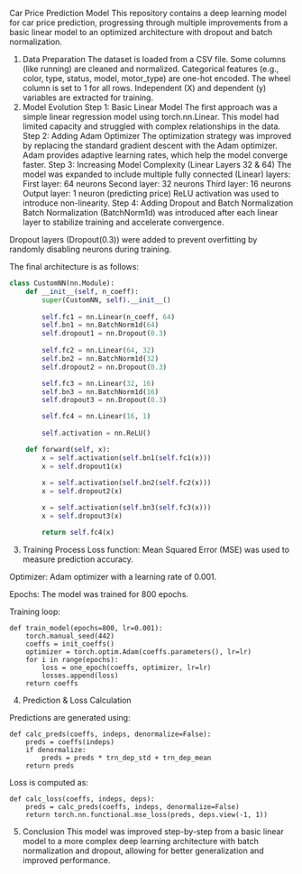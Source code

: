 Car Price Prediction Model
This repository contains a deep learning model for car price prediction, progressing through multiple improvements from a basic linear model to an optimized architecture with dropout and batch normalization.

1. Data Preparation
The dataset is loaded from a CSV file.
Some columns (like running) are cleaned and normalized.
Categorical features (e.g., color, type, status, model, motor_type) are one-hot encoded.
The wheel column is set to 1 for all rows.
Independent (X) and dependent (y) variables are extracted for training.
2. Model Evolution
Step 1: Basic Linear Model
The first approach was a simple linear regression model using torch.nn.Linear.
This model had limited capacity and struggled with complex relationships in the data.
Step 2: Adding Adam Optimizer
The optimization strategy was improved by replacing the standard gradient descent with the Adam optimizer.
Adam provides adaptive learning rates, which help the model converge faster.
Step 3: Increasing Model Complexity (Linear Layers 32 & 64)
The model was expanded to include multiple fully connected (Linear) layers:
First layer: 64 neurons
Second layer: 32 neurons
Third layer: 16 neurons
Output layer: 1 neuron (predicting price)
ReLU activation was used to introduce non-linearity.
Step 4: Adding Dropout and Batch Normalization
Batch Normalization (BatchNorm1d) was introduced after each linear layer to stabilize training and accelerate convergence.

Dropout layers (Dropout(0.3)) were added to prevent overfitting by randomly disabling neurons during training.

The final architecture is as follows:

```python
class CustomNN(nn.Module):
    def __init__(self, n_coeff):
        super(CustomNN, self).__init__()
        
        self.fc1 = nn.Linear(n_coeff, 64)
        self.bn1 = nn.BatchNorm1d(64)  
        self.dropout1 = nn.Dropout(0.3) 
        
        self.fc2 = nn.Linear(64, 32)
        self.bn2 = nn.BatchNorm1d(32)
        self.dropout2 = nn.Dropout(0.3)

        self.fc3 = nn.Linear(32, 16)
        self.bn3 = nn.BatchNorm1d(16)
        self.dropout3 = nn.Dropout(0.3)

        self.fc4 = nn.Linear(16, 1) 
        
        self.activation = nn.ReLU()  

    def forward(self, x):
        x = self.activation(self.bn1(self.fc1(x)))
        x = self.dropout1(x)
        
        x = self.activation(self.bn2(self.fc2(x)))
        x = self.dropout2(x)

        x = self.activation(self.bn3(self.fc3(x)))
        x = self.dropout3(x)

        return self.fc4(x)
```
3. Training Process
Loss function: Mean Squared Error (MSE) was used to measure prediction accuracy.

Optimizer: Adam optimizer with a learning rate of 0.001.

Epochs: The model was trained for 800 epochs.

Training loop:

```
def train_model(epochs=800, lr=0.001):
    torch.manual_seed(442)
    coeffs = init_coeffs()
    optimizer = torch.optim.Adam(coeffs.parameters(), lr=lr)
    for i in range(epochs): 
        loss = one_epoch(coeffs, optimizer, lr=lr)
        losses.append(loss)
    return coeffs
```
4. Prediction & Loss Calculation

Predictions are generated using:

```
def calc_preds(coeffs, indeps, denormalize=False):
    preds = coeffs(indeps)
    if denormalize:
        preds = preds * trn_dep_std + trn_dep_mean
    return preds
```

Loss is computed as:

```
def calc_loss(coeffs, indeps, deps): 
    preds = calc_preds(coeffs, indeps, denormalize=False)
    return torch.nn.functional.mse_loss(preds, deps.view(-1, 1))
```

5. Conclusion
This model was improved step-by-step from a basic linear model to a more complex deep learning architecture with batch normalization and dropout, allowing for better generalization and improved performance.

